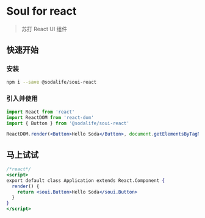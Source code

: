 # SouI for react
> 苏打 React UI 组件

## 快速开始
### 安装
```bash
npm i --save @sodalife/soui-react
```

### 引入并使用
```jsx
import React from 'react'
import ReactDOM from 'react-dom'
import { Button } from '@sodalife/soui-react'

ReactDOM.render(<Button>Hello Soda</Button>, document.getElementsByTagName('body')[0])
```

## 马上试试
```jsx
/*react*/
<script>
export default class Application extends React.Component {
  render() {
    return <soui.Button>Hello Soda</soui.Button>
  }
}
</script>
```
